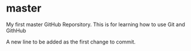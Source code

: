 # master
My first master GitHub Reporsitory. This is for learning how to use Git and GithHub

A new line to be added as the first change to commit.
